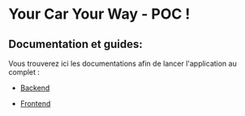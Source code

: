 # Your Car Your Way - POC !

## Documentation et guides:

Vous trouverez ici les documentations afin de lancer l'application au complet :

- [Backend](back/README.md)

- [Frontend](front/README.md)

